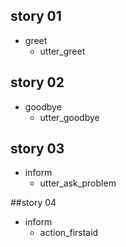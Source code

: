 ## story 01
* greet
	- utter_greet

## story 02
* goodbye
	- utter_goodbye

## story 03
* inform
	- utter_ask_problem

##story 04
* inform
	- action_firstaid